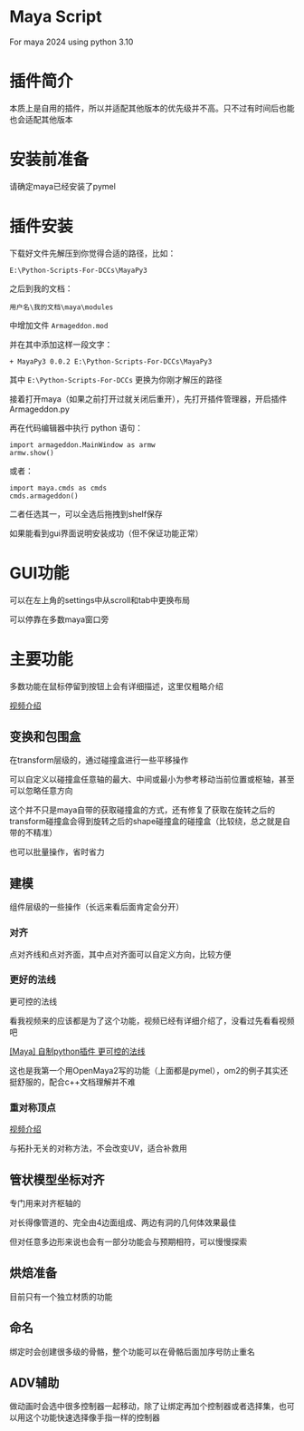 # Maya Script

For maya 2024 using python 3.10

# 插件简介

本质上是自用的插件，所以并适配其他版本的优先级并不高。只不过有时间后也能也会适配其他版本

# 安装前准备

请确定maya已经安装了pymel

# 插件安装

下载好文件先解压到你觉得合适的路径，比如：

    E:\Python-Scripts-For-DCCs\MayaPy3

之后到我的文档：

    用户名\我的文档\maya\modules

中增加文件 `Armageddon.mod`

并在其中添加这样一段文字：

    + MayaPy3 0.0.2 E:\Python-Scripts-For-DCCs\MayaPy3

其中 `E:\Python-Scripts-For-DCCs` 更换为你刚才解压的路径
 
接着打开maya（如果之前打开过就关闭后重开），先打开插件管理器，开启插件Armageddon.py

再在代码编辑器中执行 python 语句：

    import armageddon.MainWindow as armw
    armw.show()

或者：

    import maya.cmds as cmds
    cmds.armageddon()

二者任选其一，可以全选后拖拽到shelf保存

如果能看到gui界面说明安装成功（但不保证功能正常）

# GUI功能

可以在左上角的settings中从scroll和tab中更换布局

可以停靠在多数maya窗口旁

# 主要功能

多数功能在鼠标停留到按钮上会有详细描述，这里仅粗略介绍

[视频介绍](https://www.bilibili.com/video/BV1BV411w7hA)

## 变换和包围盒

在transform层级的，通过碰撞盒进行一些平移操作

可以自定义以碰撞盒任意轴的最大、中间或最小为参考移动当前位置或枢轴，甚至可以忽略任意方向

这个并不只是maya自带的获取碰撞盒的方式，还有修复了获取在旋转之后的transform碰撞盒会得到旋转之后的shape碰撞盒的碰撞盒（比较绕，总之就是自带的不精准）

也可以批量操作，省时省力

## 建模

组件层级的一些操作（长远来看后面肯定会分开）

### 对齐

点对齐线和点对齐面，其中点对齐面可以自定义方向，比较方便

### 更好的法线

更可控的法线

看我视频来的应该都是为了这个功能，视频已经有详细介绍了，没看过先看看视频吧

[[Maya] 自制python插件 更可控的法线](https://www.bilibili.com/video/BV1Eh4y1C711)

这也是我第一个用OpenMaya2写的功能（上面都是pymel），om2的例子其实还挺舒服的，配合c++文档理解并不难

### 重对称顶点

[视频介绍]()

与拓扑无关的对称方法，不会改变UV，适合补救用


## 管状模型坐标对齐

专门用来对齐枢轴的

对长得像管道的、完全由4边面组成、两边有洞的几何体效果最佳

但对任意多边形来说也会有一部分功能会与预期相符，可以慢慢探索

## 烘焙准备

目前只有一个独立材质的功能

## 命名

绑定时会创建很多级的骨骼，整个功能可以在骨骼后面加序号防止重名

## ADV辅助

做动画时会选中很多控制器一起移动，除了让绑定再加个控制器或者选择集，也可以用这个功能快速选择像手指一样的控制器
